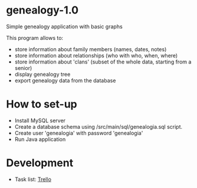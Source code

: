 # genealogy-1.0

Simple genealogy application with basic graphs

This program allows to:
* store information about family members (names, dates, notes)
* store information about relationships (who with who, when, where)
* store information about 'clans' (subset of the whole data, starting from a senior)
* display genealogy tree
* export genealogy data from the database

# How to set-up
* Install MySQL server
* Create a database schema using /src/main/sql/genealogia.sql script.
* Create user 'genealogia' with password 'genealogia'
* Run Java application

# Development
* Task list: [Trello](https://trello.com/b/RAjK1g4a/sc-genealogy-1-0)
